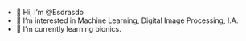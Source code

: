 - 👋 Hi, I’m @Esdrasdo
- 👀 I’m interested in Machine Learning, Digital Image Processing, I.A.
- 🌱 I’m currently learning bionics.


<!---
Esdrasdo/Esdrasdo is a ✨ special ✨ repository because its `README.md` (this file) appears on your GitHub profile.
You can click the Preview link to take a look at your changes.}
- 💞️ I’m looking to collaborate on ...
- 📫 How to reach me ...
--->
